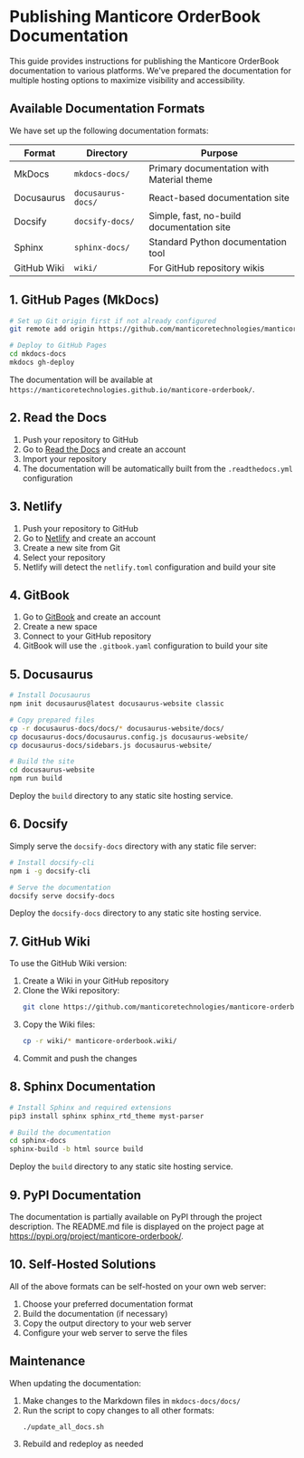# Publishing Manticore OrderBook Documentation

This guide provides instructions for publishing the Manticore OrderBook documentation to various platforms. We've prepared the documentation for multiple hosting options to maximize visibility and accessibility.

## Available Documentation Formats

We have set up the following documentation formats:

| Format | Directory | Purpose |
|--------|-----------|---------|
| MkDocs | `mkdocs-docs/` | Primary documentation with Material theme |
| Docusaurus | `docusaurus-docs/` | React-based documentation site |
| Docsify | `docsify-docs/` | Simple, fast, no-build documentation site |
| Sphinx | `sphinx-docs/` | Standard Python documentation tool |
| GitHub Wiki | `wiki/` | For GitHub repository wikis |

## 1. GitHub Pages (MkDocs)

```bash
# Set up Git origin first if not already configured
git remote add origin https://github.com/manticoretechnologies/manticore-orderbook.git

# Deploy to GitHub Pages
cd mkdocs-docs
mkdocs gh-deploy
```

The documentation will be available at `https://manticoretechnologies.github.io/manticore-orderbook/`.

## 2. Read the Docs

1. Push your repository to GitHub
2. Go to [Read the Docs](https://readthedocs.org/) and create an account
3. Import your repository
4. The documentation will be automatically built from the `.readthedocs.yml` configuration

## 3. Netlify

1. Push your repository to GitHub
2. Go to [Netlify](https://www.netlify.com/) and create an account
3. Create a new site from Git
4. Select your repository
5. Netlify will detect the `netlify.toml` configuration and build your site

## 4. GitBook

1. Go to [GitBook](https://www.gitbook.com/) and create an account
2. Create a new space
3. Connect to your GitHub repository
4. GitBook will use the `.gitbook.yaml` configuration to build your site

## 5. Docusaurus

```bash
# Install Docusaurus
npm init docusaurus@latest docusaurus-website classic

# Copy prepared files
cp -r docusaurus-docs/docs/* docusaurus-website/docs/
cp docusaurus-docs/docusaurus.config.js docusaurus-website/
cp docusaurus-docs/sidebars.js docusaurus-website/

# Build the site
cd docusaurus-website
npm run build
```

Deploy the `build` directory to any static site hosting service.

## 6. Docsify

Simply serve the `docsify-docs` directory with any static file server:

```bash
# Install docsify-cli
npm i -g docsify-cli

# Serve the documentation
docsify serve docsify-docs
```

Deploy the `docsify-docs` directory to any static site hosting service.

## 7. GitHub Wiki

To use the GitHub Wiki version:

1. Create a Wiki in your GitHub repository
2. Clone the Wiki repository:
   ```bash
   git clone https://github.com/manticoretechnologies/manticore-orderbook.wiki.git
   ```
3. Copy the Wiki files:
   ```bash
   cp -r wiki/* manticore-orderbook.wiki/
   ```
4. Commit and push the changes

## 8. Sphinx Documentation

```bash
# Install Sphinx and required extensions
pip3 install sphinx sphinx_rtd_theme myst-parser

# Build the documentation
cd sphinx-docs
sphinx-build -b html source build
```

Deploy the `build` directory to any static site hosting service.

## 9. PyPI Documentation

The documentation is partially available on PyPI through the project description. The README.md file is displayed on the project page at https://pypi.org/project/manticore-orderbook/.

## 10. Self-Hosted Solutions

All of the above formats can be self-hosted on your own web server:

1. Choose your preferred documentation format
2. Build the documentation (if necessary)
3. Copy the output directory to your web server
4. Configure your web server to serve the files

## Maintenance

When updating the documentation:

1. Make changes to the Markdown files in `mkdocs-docs/docs/`
2. Run the script to copy changes to all other formats:
   ```bash
   ./update_all_docs.sh
   ```
3. Rebuild and redeploy as needed 